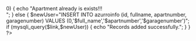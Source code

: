 <?php
 $servername='localhost';
 $username='root';
 $password='ogi123456';
 $dbname = "azurrodb";

 $link = mysqli_connect("localhost", "root", "ogi123456", "azurrodb");

 // проверка на връзката-----------------------------------------------------------------------------------------------------
 if($link === false){
                    die("ERROR: Could not connect. " . mysqli_connect_error());
                    }
                  
                $full_name = mysqli_real_escape_string($link, $_REQUEST['fullname']);
                $apartnumber = mysqli_real_escape_string($link, $_REQUEST['apartnumber']);
                $garagenumber= mysqli_real_escape_string($link, $_REQUEST['garagenumber']);


                                 $check="SELECT * FROM azurroinfo WHERE apartnumber = '$_POST[apartnumber]'";
                                 $result = mysqli_query($link,$check);
                                 $data = mysqli_fetch_array($result, MYSQLI_NUM);
                                 if($data[0] > 0) 
                                 {
                                 echo "Apartment already is exists!!!<br/>";
                                 }
                                 else
                                  {
                                   $newUser="INSERT INTO azurroinfo (id, fullname, apartnumber, garagenumber) VALUES (0,'$full_name','$apartnumber','$garagenumber')";
                                   if (mysqli_query($link,$newUser))
                                     {
                                      echo "Records added successfully.";
                                     }
                                
                                  }


?>                                      
